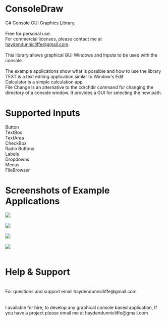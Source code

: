 # ConsoleDraw
C# Console GUI Graphics Library. <br/>
<br/>
Free for personal use. <br/>
For commercial licenses, please contact me at haydendunnicliffe@gmail.com. <br/>
<br/>
This library allows graphical GUI Windows and Inputs to be used with the console. <br/>
<br/>
The example applications show what is possible and how to use the library <br/>
TEXT is a text editing application simlar to Window's Edit <br/>
Calculator is a simple calculation app <br/>
File Change is an alternative to the cd/chdir command for changing the directory of a console window. It provides a GUI for selecting the new path.
<br/>

# Supported Inputs
Button <br/>
TextBox <br/>
TextArea <br/>
CheckBox <br/>
Radio Buttons <br/>
Labels <br/>
Dropdowns <br/>
Menus <br/>
FileBrowser <br/>

# Screenshots of Example Applications
<img src="https://raw.githubusercontent.com/Haydend/ConsoleDraw/master/ScreenShots/Calculator.png"> <br/>
<br/>
<img src="https://raw.githubusercontent.com/Haydend/ConsoleDraw/master/ScreenShots/TEXT%201.png"/> <br/>
<br/>
<img src="https://raw.githubusercontent.com/Haydend/ConsoleDraw/master/ScreenShots/TEXT%202.png"> <br/>
<br/>
<img src="https://raw.githubusercontent.com/Haydend/ConsoleDraw/master/ScreenShots/TEXT%203.png"> <br/>
<br/>

# Help & Support
<br/>
For questions and support email haydendunnicliffe@gmail.com. <br/>
<br/>
<br/>
I available for hire, to develop any graphical console based application, If you have a project please email me at haydendunnicliffe@gmail.com 



